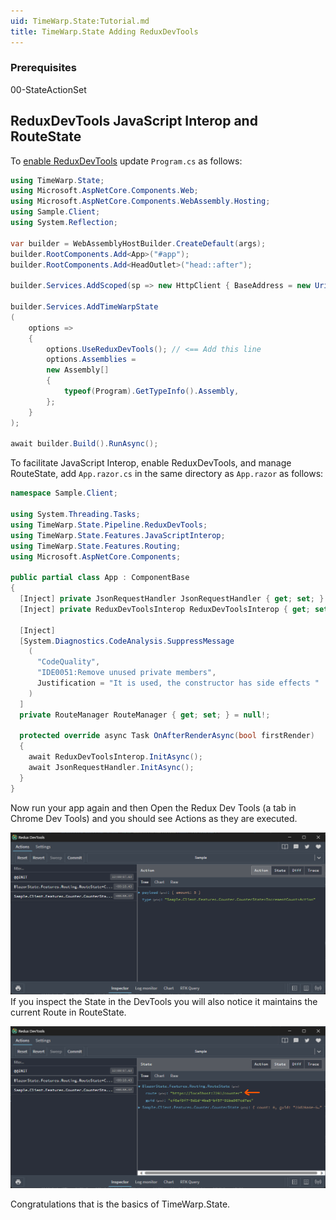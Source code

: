 ```yaml
---
uid: TimeWarp.State:Tutorial.md
title: TimeWarp.State Adding ReduxDevTools
---
```


### Prerequisites

00-StateActionSet

## ReduxDevTools JavaScript Interop and RouteState

To [enable ReduxDevTools](xref:TimeWarp.State:AddReduxDevTools.md) update `Program.cs` as follows:

```csharp
using TimeWarp.State;
using Microsoft.AspNetCore.Components.Web;
using Microsoft.AspNetCore.Components.WebAssembly.Hosting;
using Sample.Client;
using System.Reflection;

var builder = WebAssemblyHostBuilder.CreateDefault(args);
builder.RootComponents.Add<App>("#app");
builder.RootComponents.Add<HeadOutlet>("head::after");

builder.Services.AddScoped(sp => new HttpClient { BaseAddress = new Uri(builder.HostEnvironment.BaseAddress) });

builder.Services.AddTimeWarpState
(
    options =>
    {
        options.UseReduxDevTools(); // <== Add this line
        options.Assemblies =
        new Assembly[]
        {
            typeof(Program).GetTypeInfo().Assembly,
        };
    }
);

await builder.Build().RunAsync();    
```

To facilitate JavaScript Interop, enable ReduxDevTools, and manage RouteState, add `App.razor.cs` in the same directory as `App.razor` as follows:

```csharp
namespace Sample.Client;

using System.Threading.Tasks;
using TimeWarp.State.Pipeline.ReduxDevTools;
using TimeWarp.State.Features.JavaScriptInterop;
using TimeWarp.State.Features.Routing;
using Microsoft.AspNetCore.Components;

public partial class App : ComponentBase
{
  [Inject] private JsonRequestHandler JsonRequestHandler { get; set; } = null!;
  [Inject] private ReduxDevToolsInterop ReduxDevToolsInterop { get; set; } = null!;

  [Inject]
  [System.Diagnostics.CodeAnalysis.SuppressMessage
    (
      "CodeQuality", 
      "IDE0051:Remove unused private members", 
      Justification = "It is used, the constructor has side effects "
    )
  ]
  private RouteManager RouteManager { get; set; } = null!;

  protected override async Task OnAfterRenderAsync(bool firstRender)
  {
    await ReduxDevToolsInterop.InitAsync();
    await JsonRequestHandler.InitAsync();
  }
}
```

Now run your app again and then Open the Redux Dev Tools (a tab in Chrome Dev Tools) and you should see Actions as they are executed.

![ReduxDevTools](Images/ReduxDevTools.png)
If you inspect the State in the DevTools you will also notice it maintains the current Route in RouteState.

![ReduxRouteState](Images/ReduxRouteState.png)

Congratulations that is the basics of TimeWarp.State.


[^1]: https://github.com/TimeWarpEngineering/timewarp-architecture/blob/master/TimeWarp.Architecture/Documentation/Developer/Conceptual/ArchitecturalDecisionRecords/ProjectStructureAndConventions/ProjectStructureAndConventions.md
